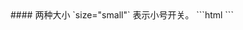 <text lang="cn">
#### 两种大小
`size="small"` 表示小号开关。
</text>
```html
<template>
    <div>
        <s-switch defaultChecked="{{true}}" />
        <br />
        <s-switch defaultChecked="{{true}}" size="small" />
    </div>
</template>
<script>
import Switch from 'santd/switch';
export default {
    components: {
        's-switch': Switch
    }
}
</script>
```
